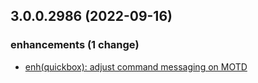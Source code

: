 ## 3.0.0.2986 (2022-09-16)

### enhancements (1 change)

- [enh(quickbox): adjust command messaging on MOTD](QuickBox/development/v3-development@b86c1cd0de171b3381b3294835263c1fb5dad7c6)
